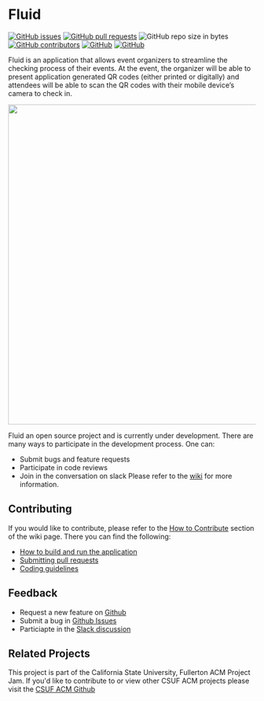 # Fluid
[![GitHub issues](https://img.shields.io/github/issues/CSUF-ACM/fluid.svg)](https://github.com/CSUF-ACM/fluid/issues?utf8=%E2%9C%93&q=is%3Aissue+is%3Aopen+)
[![GitHub pull requests](https://img.shields.io/github/issues-pr/CSUF-ACM/fluid.svg)](https://github.com/CSUF-ACM/fluid/pulls?utf8=%E2%9C%93&q=is%3Apr+is%3Aopen+)
![GitHub repo size in bytes](https://img.shields.io/github/repo-size/CSUF-ACM/fluid.svg)
[![GitHub contributors](https://img.shields.io/github/contributors/CSUF-ACM/fluid.svg)](https://github.com/CSUF-ACM/fluid/graphs/contributors)
[![GitHub](https://img.shields.io/github/license/CSUF-ACM/fluid.svg)](https://github.com/CSUF-ACM/fluid/blob/master/LICENSE)
[![GitHub](https://img.shields.io/badge/chat-on%20slack-brightgreen.svg)](https://acmcsuf.slack.com/messages/CCYLWSGH2)


Fluid is an application that allows event organizers to streamline the checking process of their events. At the event, the organizer will be able to present application generated QR codes (either printed or digitally) and attendees will be able to scan the QR codes with their mobile device’s camera to check in.

<p align="center">
  <img align="center" src="https://github.com/CSUF-ACM/fluid/blob/master/img/banner/fluid_banner_white_blue_upper.png" width="650"/>
</p>

Fluid an open source project and is currently under development. There are many ways to participate in the development process. One can:
- Submit bugs and feature requests
- Participate in code reviews
- Join in the conversation on slack
Please refer to the [wiki](https://github.com/CSUF-ACM/fluid/wiki) for more information.

## Contributing
If you would like to contribute, please refer to the [How to Contribute](https://github.com/CSUF-ACM/fluid/wiki/How-to-Contribute) section of the wiki page. There you can find the following:
- [How to build and run the application](https://github.com/CSUF-ACM/fluid/wiki/How-to-Contribute)
- [Submitting pull requests](https://github.com/CSUF-ACM/fluid/wiki/How-to-Contribute)
- [Coding guidelines](https://github.com/CSUF-ACM/fluid/wiki/Coding-Guidelines)

## Feedback
- Request a new feature on [Github](https://github.com/CSUF-ACM/fluid/issues)
- Submit a bug in [Github Issues](https://github.com/CSUF-ACM/fluid/issues)
- Particiapte in the [Slack discussion](https://acmcsuf.slack.com/messages/CCYLWSGH2)

## Related Projects
This project is part of the California State University, Fullerton ACM Project Jam. If you'd like to contribute to or view other CSUF ACM projects please visit the [CSUF ACM Github](https://github.com/CSUF-ACM) 
